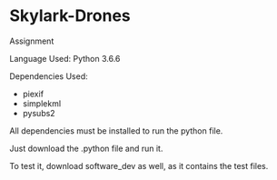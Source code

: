 # Skylark-Drones
Assignment

Language Used: Python 3.6.6

Dependencies Used:

- piexif
- simplekml
- pysubs2

All dependencies must be installed to run the python file.

Just download the .python file and run it.

To test it, download software_dev as well, as it contains the test files.
